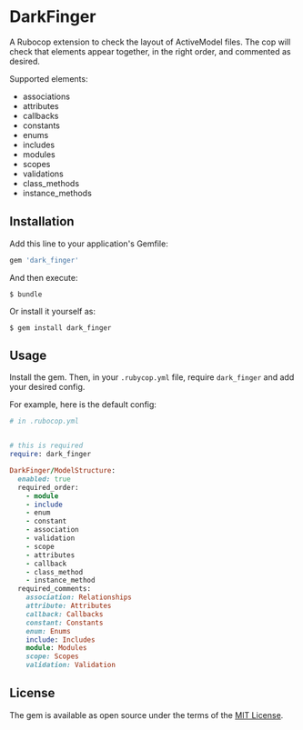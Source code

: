 # DarkFinger

A Rubocop extension to check the layout of ActiveModel files. The cop will
check that elements appear together, in the right order, and commented as
desired.

Supported elements:

* associations
* attributes
* callbacks
* constants
* enums
* includes
* modules
* scopes
* validations
* class_methods
* instance_methods


## Installation

Add this line to your application's Gemfile:

```ruby
gem 'dark_finger'
```

And then execute:

    $ bundle

Or install it yourself as:

    $ gem install dark_finger

## Usage

Install the gem. Then, in your `.rubycop.yml` file, require `dark_finger` and
add your desired config.

For example, here is the default config:

```ruby
# in .rubocop.yml


# this is required
require: dark_finger

DarkFinger/ModelStructure:
  enabled: true
  required_order:
    - module
    - include
    - enum
    - constant
    - association
    - validation
    - scope
    - attributes
    - callback
    - class_method
    - instance_method
  required_comments:
    association: Relationships
    attribute: Attributes
    callback: Callbacks
    constant: Constants
    enum: Enums
    include: Includes
    module: Modules
    scope: Scopes
    validation: Validation

```

## License

The gem is available as open source under the terms of the [MIT License](http://opensource.org/licenses/MIT).

